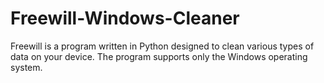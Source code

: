 # Freewill-Windows-Cleaner
Freewill is a program written in Python designed to clean various types of data on your device.  The program supports only the Windows operating system.
